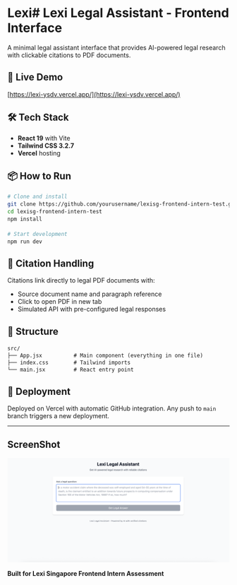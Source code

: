 # Lexi# Lexi Legal Assistant - Frontend Interface

A minimal legal assistant interface that provides AI-powered legal research with clickable citations to PDF documents.

## 🚀 Live Demo

[https://lexi-ysdv.vercel.app/](https://lexi-ysdv.vercel.app/)

## 🛠️ Tech Stack

- **React 19** with Vite
- **Tailwind CSS 3.2.7**
- **Vercel** hosting

## 📦 How to Run

```bash
# Clone and install
git clone https://github.com/yourusername/lexisg-frontend-intern-test.git
cd lexisg-frontend-intern-test
npm install

# Start development
npm run dev
```

## 🎯 Citation Handling

Citations link directly to legal PDF documents with:
- Source document name and paragraph reference
- Click to open PDF in new tab
- Simulated API with pre-configured legal responses

## 📁 Structure

```
src/
├── App.jsx          # Main component (everything in one file)
├── index.css        # Tailwind imports
└── main.jsx         # React entry point
```

## 🚀 Deployment

Deployed on Vercel with automatic GitHub integration. Any push to `main` branch triggers a new deployment.

---

## ScreenShot
![ScreenShot](image.png)

**Built for Lexi Singapore Frontend Intern Assessment**